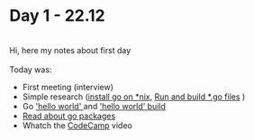 # Day 1 - 22.12
<br>Hi, here my notes about first day<br>
<br>Today was:

  <ul>
    <li>First meeting (interview)</li>
    <li>Simple research (<a href="https://golangdocs.com/install-go-linux">install go on *nix</a>,
    <a href="https://gobyexample.com/hello-world">Run and build *.go files</a>
    )</li>
    <li>Go
	<a href="https://github.com/1-sw/go-internship/blob/main/day/1/main.go">'hello world'   </a> and
        <a href="https://github.com/1-sw/go-internship/blob/main/day/1/main">'hello world' build</a> </li>
    <li><a href="https://thenewstack.io/understanding-golang-packages/">Read about go packages<a></li>
    <li>Whatch the <a href="https://youtu.be/YS4e4q9oBaU">CodeCamp</a> video</li>
  </ul>

